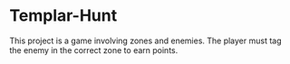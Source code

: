 # Templar-Hunt
This project is a game involving zones and enemies. The player must tag the enemy in the correct zone to earn points.
